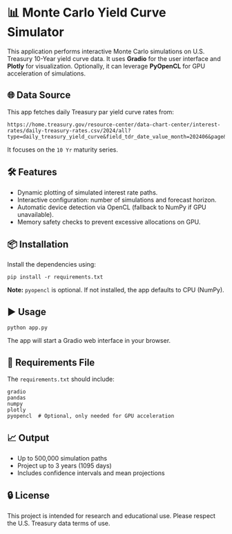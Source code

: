 <h1>📊 Monte Carlo Yield Curve Simulator</h1>

<p>This application performs interactive Monte Carlo simulations on U.S. Treasury 10-Year yield curve data. It uses <strong>Gradio</strong> for the user interface and <strong>Plotly</strong> for visualization. Optionally, it can leverage <strong>PyOpenCL</strong> for GPU acceleration of simulations.</p>

<h2>🌐 Data Source</h2>
<p>This app fetches daily Treasury par yield curve rates from:</p>
<pre><code>https://home.treasury.gov/resource-center/data-chart-center/interest-rates/daily-treasury-rates.csv/2024/all?type=daily_treasury_yield_curve&amp;field_tdr_date_value_month=202406&amp;page&amp;_format=csv</code></pre>
<p>It focuses on the <code>10 Yr</code> maturity series.</p>

<h2>🛠 Features</h2>
<ul>
  <li>Dynamic plotting of simulated interest rate paths.</li>
  <li>Interactive configuration: number of simulations and forecast horizon.</li>
  <li>Automatic device detection via OpenCL (fallback to NumPy if GPU unavailable).</li>
  <li>Memory safety checks to prevent excessive allocations on GPU.</li>
</ul>

<h2>📦 Installation</h2>
<p>Install the dependencies using:</p>
<pre><code>pip install -r requirements.txt</code></pre>

<p><strong>Note:</strong> <code>pyopencl</code> is optional. If not installed, the app defaults to CPU (NumPy).</p>

<h2>▶️ Usage</h2>
<pre><code>python app.py</code></pre>
<p>The app will start a Gradio web interface in your browser.</p>

<h2>🧪 Requirements File</h2>
<p>The <code>requirements.txt</code> should include:</p>
<pre><code>gradio
pandas
numpy
plotly
pyopencl  # Optional, only needed for GPU acceleration
</code></pre>

<h2>📈 Output</h2>
<ul>
  <li>Up to 500,000 simulation paths</li>
  <li>Project up to 3 years (1095 days)</li>
  <li>Includes confidence intervals and mean projections</li>
</ul>

<h2>🔒 License</h2>
<p>This project is intended for research and educational use. Please respect the U.S. Treasury data terms of use.</p>
